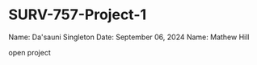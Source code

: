 # SURV-757-Project-1

Name: Da'sauni Singleton
Date: September 06, 2024
Name: Mathew Hill

open project
